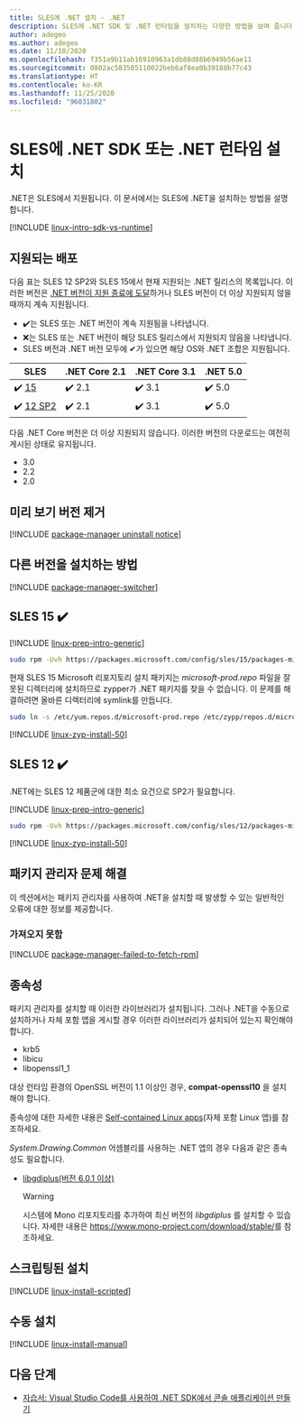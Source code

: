 ```yaml
---
title: SLES에 .NET 설치 - .NET
description: SLES에 .NET SDK 및 .NET 런타임을 설치하는 다양한 방법을 보여 줍니다.
author: adegeo
ms.author: adegeo
ms.date: 11/10/2020
ms.openlocfilehash: f351a9b11ab16910963a1db88d88b6949b56ae11
ms.sourcegitcommit: 0802ac583585110022beb6af8ea0b39188b77c43
ms.translationtype: HT
ms.contentlocale: ko-KR
ms.lasthandoff: 11/25/2020
ms.locfileid: "96031802"
---
```

# <a name="install-the-net-sdk-or-the-net-runtime-on-sles"></a>SLES에 .NET SDK 또는 .NET 런타임 설치

.NET은 SLES에서 지원됩니다. 이 문서에서는 SLES에 .NET을 설치하는 방법을 설명합니다.

[!INCLUDE [linux-intro-sdk-vs-runtime](includes/linux-intro-sdk-vs-runtime.md)]

## <a name="supported-distributions"></a>지원되는 배포

다음 표는 SLES 12 SP2와 SLES 15에서 현재 지원되는 .NET 릴리스의 목록입니다. 이러한 버전은 [.NET 버전이 지원 종료에 도달](https://dotnet.microsoft.com/platform/support/policy/dotnet-core)하거나 SLES 버전이 더 이상 지원되지 않을 때까지 계속 지원됩니다.

- ✔️는 SLES 또는 .NET 버전이 계속 지원됨을 나타냅니다.
- ❌는 SLES 또는 .NET 버전이 해당 SLES 릴리스에서 지원되지 않음을 나타냅니다.
- SLES 버전과 .NET 버전 모두에 ✔가 있으면 해당 OS와 .NET 조합은 지원됩니다.

| SLES                   | .NET Core 2.1 | .NET Core 3.1 | .NET 5.0 |
|------------------------|---------------|---------------|----------------|
| ✔️ [15](#sles-15-)     | ✔️ 2.1        | ✔️ 3.1        | ✔️ 5.0 |
| ✔️ [12 SP2](#sles-12-) | ✔️ 2.1        | ✔️ 3.1        | ✔️ 5.0 |

다음 .NET Core 버전은 더 이상 지원되지 않습니다. 이러한 버전의 다운로드는 여전히 게시된 상태로 유지됩니다.

- 3.0
- 2.2
- 2.0

## <a name="remove-preview-versions"></a>미리 보기 버전 제거

[!INCLUDE [package-manager uninstall notice](./includes/linux-uninstall-preview-info.md)]

## <a name="how-to-install-other-versions"></a>다른 버전을 설치하는 방법

[!INCLUDE [package-manager-switcher](./includes/package-manager-heading-hack-pkgname.md)]

## <a name="sles-15-"></a>SLES 15 ✔️

[!INCLUDE [linux-prep-intro-generic](includes/linux-prep-intro-generic.md)]

```bash
sudo rpm -Uvh https://packages.microsoft.com/config/sles/15/packages-microsoft-prod.rpm
```

현재 SLES 15 Microsoft 리포지토리 설치 패키지는 *microsoft-prod.repo* 파일을 잘못된 디렉터리에 설치하므로 zypper가 .NET 패키지를 찾을 수 없습니다. 이 문제를 해결하려면 올바른 디렉터리에 symlink를 만듭니다.

```bash
sudo ln -s /etc/yum.repos.d/microsoft-prod.repo /etc/zypp/repos.d/microsoft-prod.repo
```

[!INCLUDE [linux-zyp-install-50](includes/linux-install-50-zyp.md)]

## <a name="sles-12-"></a>SLES 12 ✔️

.NET에는 SLES 12 제품군에 대한 최소 요건으로 SP2가 필요합니다.

[!INCLUDE [linux-prep-intro-generic](includes/linux-prep-intro-generic.md)]

```bash
sudo rpm -Uvh https://packages.microsoft.com/config/sles/12/packages-microsoft-prod.rpm
```

[!INCLUDE [linux-zyp-install-50](includes/linux-install-50-zyp.md)]

## <a name="troubleshoot-the-package-manager"></a>패키지 관리자 문제 해결

이 섹션에서는 패키지 관리자를 사용하여 .NET을 설치할 때 발생할 수 있는 일반적인 오류에 대한 정보를 제공합니다.

### <a name="failed-to-fetch"></a>가져오지 못함

[!INCLUDE [package-manager-failed-to-fetch-rpm](includes/package-manager-failed-to-fetch-rpm.md)]

## <a name="dependencies"></a>종속성

패키지 관리자를 설치할 때 이러한 라이브러리가 설치됩니다. 그러나 .NET을 수동으로 설치하거나 자체 포함 앱을 게시할 경우 이러한 라이브러리가 설치되어 있는지 확인해야 합니다.

- krb5
- libicu
- libopenssl1_1

대상 런타임 환경의 OpenSSL 버전이 1.1 이상인 경우, **compat-openssl10** 을 설치해야 합니다.

종속성에 대한 자세한 내용은 [Self-contained Linux apps](https://github.com/dotnet/core/blob/master/Documentation/self-contained-linux-apps.md)(자체 포함 Linux 앱)를 참조하세요.

*System.Drawing.Common* 어셈블리를 사용하는 .NET 앱의 경우 다음과 같은 종속성도 필요합니다.

- [libgdiplus(버전 6.0.1 이상)](https://www.mono-project.com/docs/gui/libgdiplus/)

  > [!WARNING]
  > 시스템에 Mono 리포지토리를 추가하여 최신 버전의 *libgdiplus* 를 설치할 수 있습니다. 자세한 내용은 <https://www.mono-project.com/download/stable/>를 참조하세요.

## <a name="scripted-install"></a>스크립팅된 설치

[!INCLUDE [linux-install-scripted](includes/linux-install-scripted.md)]

## <a name="manual-install"></a>수동 설치

[!INCLUDE [linux-install-manual](includes/linux-install-manual.md)]

## <a name="next-steps"></a>다음 단계

- [자습서: Visual Studio Code를 사용하여 .NET SDK에서 콘솔 애플리케이션 만들기](../tutorials/with-visual-studio-code.md)
